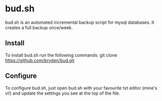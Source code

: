 bud.sh
==============
bud.sh is an automated incremental backup script for mysql databases. It creates a full backup once/week.

Install
--------------
To install bud.sh run the following commands:
  git clone https://github.com/bryden/bud.git

Configure
--------------
To configure bud.sh, just open bud.sh with your favourite txt editor (mine's vi!) and update the settings you see at the top of the file.
